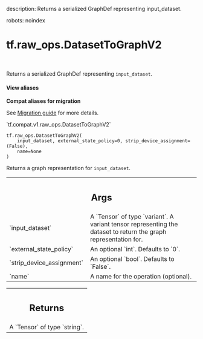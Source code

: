 description: Returns a serialized GraphDef representing input_dataset.

robots: noindex

# tf.raw_ops.DatasetToGraphV2

<!-- Insert buttons and diff -->

<table class="tfo-notebook-buttons tfo-api nocontent" align="left">

</table>



Returns a serialized GraphDef representing `input_dataset`.

<section class="expandable">
  <h4 class="showalways">View aliases</h4>
  <p>
<b>Compat aliases for migration</b>
<p>See
<a href="https://www.tensorflow.org/guide/migrate">Migration guide</a> for
more details.</p>
<p>`tf.compat.v1.raw_ops.DatasetToGraphV2`</p>
</p>
</section>

<pre class="devsite-click-to-copy prettyprint lang-py tfo-signature-link">
<code>tf.raw_ops.DatasetToGraphV2(
    input_dataset, external_state_policy=0, strip_device_assignment=(False),
    name=None
)
</code></pre>



<!-- Placeholder for "Used in" -->

Returns a graph representation for `input_dataset`.

<!-- Tabular view -->
 <table class="responsive fixed orange">
<colgroup><col width="214px"><col></colgroup>
<tr><th colspan="2"><h2 class="add-link">Args</h2></th></tr>

<tr>
<td>
`input_dataset`
</td>
<td>
A `Tensor` of type `variant`.
A variant tensor representing the dataset to return the graph representation for.
</td>
</tr><tr>
<td>
`external_state_policy`
</td>
<td>
An optional `int`. Defaults to `0`.
</td>
</tr><tr>
<td>
`strip_device_assignment`
</td>
<td>
An optional `bool`. Defaults to `False`.
</td>
</tr><tr>
<td>
`name`
</td>
<td>
A name for the operation (optional).
</td>
</tr>
</table>



<!-- Tabular view -->
 <table class="responsive fixed orange">
<colgroup><col width="214px"><col></colgroup>
<tr><th colspan="2"><h2 class="add-link">Returns</h2></th></tr>
<tr class="alt">
<td colspan="2">
A `Tensor` of type `string`.
</td>
</tr>

</table>

